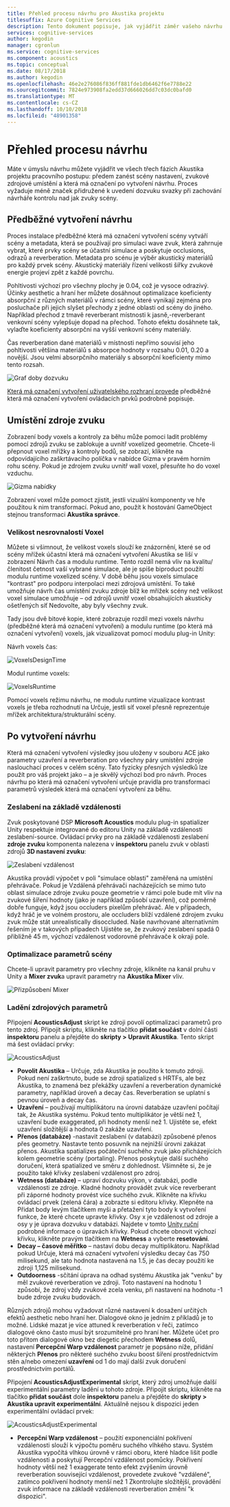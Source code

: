 ```yaml
---
title: Přehled procesu návrhu pro Akustika projektu
titlesuffix: Azure Cognitive Services
description: Tento dokument popisuje, jak vyjádřit záměr vašeho návrhu ve všech třech fázích Akustika projektu pracovního postupu.
services: cognitive-services
author: kegodin
manager: cgronlun
ms.service: cognitive-services
ms.component: acoustics
ms.topic: conceptual
ms.date: 08/17/2018
ms.author: kegodin
ms.openlocfilehash: 46e2e276086f836ff881fde1db6462f6e7788e22
ms.sourcegitcommit: 7824e973908fa2edd37d666026dd7c03dc0bafd0
ms.translationtype: MT
ms.contentlocale: cs-CZ
ms.lasthandoff: 10/10/2018
ms.locfileid: "48901358"
---
```

# <a name="design-process-overview"></a>Přehled procesu návrhu
Máte v úmyslu návrhu můžete vyjádřit ve všech třech fázích Akustika projektu pracovního postupu: předem zanést scény nastavení, zvukové zdrojové umístění a která má označení po vytvoření návrhu. Proces vyžaduje méně značek přidružené k uvedení dozvuku svazky při zachování návrháře kontrolu nad jak zvuky scény.

## <a name="pre-bake-design"></a>Předběžné vytvoření návrhu
Proces instalace předběžné která má označení vytvoření scény vytváří scény a metadata, která se používají pro simulaci wave zvuk, která zahrnuje vybrat, které prvky scény se účastní simulace a poskytuje occlusions, odrazů a reverberation. Metadata pro scénu je výběr akustický materiálů pro každý prvek scény. Akustický materiály řízení velikosti šířky zvukové energie projeví zpět z každé povrchu.

Pohltivosti výchozí pro všechny plochy je 0.04, což je vysoce odrazivý. Účinky aesthetic a hraní her můžete dosáhnout optimalizace koeficienty absorpční z různých materiálů v rámci scény, které vynikají zejména pro posluchače při jejich slyšet přechody z jedné oblasti od scény do jiného. Například přechod z tmavě reverberant místnosti k jasně,-reverberant venkovní scény vylepšuje dopad na přechod. Tohoto efektu dosáhnete tak, vylaďte koeficienty absorpční na vyšší venkovní scény materiály.

Čas reverberation dané materiálů v místnosti nepřímo souvisí jeho pohltivosti většina materiálů s absorpce hodnoty v rozsahu 0.01, 0.20 a novější. Jsou velmi absorpčního materiály s absorpční koeficienty mimo tento rozsah.

![Graf doby dozvuku](media/ReverbTimeGraph.png)

[Která má označení vytvoření uživatelského rozhraní provede](bake-ui-walkthrough.md) předběžné která má označení vytvoření ovládacích prvků podrobně popisuje.

## <a name="sound-source-placement"></a>Umístění zdroje zvuku
Zobrazení body voxels a kontroly za běhu může pomoci ladit problémy pomocí zdrojů zvuku se zablokuje a uvnitř voxelized geometrie. Chcete-li přepnout voxel mřížky a kontroly bodů, se zobrazí, klikněte na odpovídajícího zaškrtávacího políčka v nabídce Gizma v pravém horním rohu scény. Pokud je zdrojem zvuku uvnitř wall voxel, přesuňte ho do voxel vzduchu.

![Gizma nabídky](media/GizmosMenu.png)  

Zobrazení voxel může pomoct zjistit, jestli vizuální komponenty ve hře použitou k nim transformací. Pokud ano, použít k hostování GameObject stejnou transformaci **Akustika správce**.

### <a name="voxel-size-discrepancies"></a>Velikost nesrovnalostí Voxel
Můžete si všimnout, že velikost voxels slouží ke znázornění, které se od scény mřížek účastní která má označení vytvoření Akustika se liší v zobrazení Návrh čas a modulu runtime. Tento rozdíl nemá vliv na kvalitu/členitost četnost vaší vybrané simulace, ale je spíše biproduct použití modulu runtime voxelized scény. V době běhu jsou voxels simulace "kontrast" pro podporu interpolaci mezi zdrojová umístění. To také umožňuje návrh čas umístění zvuku zdroje blíž ke mřížek scény než velikost voxel simulace umožňuje – od zdrojů uvnitř voxel obsahujících akusticky ošetřených síť Nedovolte, aby byly všechny zvuk.

Tady jsou dvě bitové kopie, které zobrazuje rozdíl mezi voxels návrhu (předběžné která má označení vytvoření) a modulu runtime (po která má označení vytvoření) voxels, jak vizualizovat pomocí modulu plug-in Unity:

Návrh voxels čas:

![VoxelsDesignTime](media/VoxelsDesignTime.png)

Modul runtime voxels:

![VoxelsRuntime](media/VoxelsRuntime.png)

Pomocí voxels režimu návrhu, ne modulu runtime vizualizace kontrast voxels je třeba rozhodnutí na Určuje, jestli síť voxel přesně reprezentuje mřížek architektura/strukturální scény.

## <a name="post-bake-design"></a>Po vytvoření návrhu
Která má označení vytvoření výsledky jsou uloženy v souboru ACE jako parametry uzavření a reverberation pro všechny páry umístění zdroje naslouchací proces v celém scény. Tato fyzicky přesných výsledků lze použít pro váš projekt jako – a je skvělý výchozí bod pro návrh. Proces návrhu po která má označení vytvoření určuje pravidla pro transformaci parametrů výsledek která má označení vytvoření za běhu.

### <a name="distance-based-attenuation"></a>Zeslabení na základě vzdálenosti
Zvuk poskytované DSP **Microsoft Acoustics** modulu plug-in spatializer Unity respektuje integrované do editoru Unity na základě vzdálenosti zeslabení-source. Ovládací prvky pro na základě vzdálenosti zeslabení **zdroje zvuku** komponenta nalezena v **inspektoru** panelu zvuk v oblasti zdrojů **3D nastavení zvuku**:

![Zeslabení vzdálenost](media/distanceattenuation.png)

Akustika provádí výpočet v poli "simulace oblasti" zaměřená na umístění přehrávače. Pokud je Vzdálená přehrávači nacházejících se mimo tuto oblast simulace zdroje zvuku pouze geometrie v rámci pole bude mít vliv na zvukové šíření hodnoty (jako je například způsobí uzavření), což poměrně dobře funguje, když jsou occluders pixelům přehrávač. Ale v případech, když hráč je ve volném prostoru, ale occluders blíží vzdálené zdrojem zvuku zvuk může stát unrealistically disoccluded. Naše navrhované alternativním řešením je v takových případech Ujistěte se, že zvukový zeslabení spadá 0 přibližně 45 m, výchozí vzdálenost vodorovné přehrávače k okraji pole.

### <a name="tuning-scene-parameters"></a>Optimalizace parametrů scény
Chcete-li upravit parametry pro všechny zdroje, klikněte na kanál pruhu v Unity a **Mixer zvuk**a upravit parametry na **Akustika Mixer** vliv.

![Přizpůsobení Mixer](media/MixerParameters.png)

### <a name="tuning-source-parameters"></a>Ladění zdrojových parametrů
Připojení **AcousticsAdjust** skript ke zdroji povolí optimalizaci parametrů pro tento zdroj. Připojit skriptu, klikněte na tlačítko **přidat součást** v dolní části **inspektoru** panelu a přejděte do **skripty > Upravit Akustika**. Tento skript má šest ovládací prvky:

![AcousticsAdjust](media/AcousticsAdjust.png)

* **Povolit Akustika** – Určuje, zda Akustika je použito k tomuto zdroji. Pokud není zaškrtnuto, bude se zdroji spatialized s HRTFs, ale bez Akustika, to znamená bez překážky uzavření a reverberation dynamické parametry, například úroveň a decay čas. Reverberation se uplatní s pevnou úroveň a decay čas.
* **Uzavření** – používají multiplikátoru na úrovni databáze uzavření počítají tak, že Akustika systému. Pokud tento multiplikátor je větší než 1, uzavření bude exaggerated, při hodnoty menší než 1. Ujistěte se, efekt uzavření složitější a hodnota 0 zakáže uzavření.
* **Přenos (databáze)** -nastavit zeslabení (v databázi) způsobené přenos přes geometry. Nastavte tento posuvník na nejnižší úrovni zakázat přenos. Akustika spatializes počáteční suchého zvuk jako přicházejících kolem geometrie scény (portaling). Přenos poskytuje další suchého doručení, která spatialized ve směru z dohlednost. Všimněte si, že je použito také křivky zeslabení vzdálenost pro zdroj.
* **Wetness (databáze)** – upraví dozvuku výkon, v databázi, podle vzdálenosti ze zdroje. Kladné hodnoty provádět zvuk více reverberant při záporné hodnoty provést více suchého zvuk. Klikněte na křivku ovládací prvek (zelená čára) a zobrazte si editoru křivky. Klepněte na Přidat body levým tlačítkem myši a přetažení tyto body k vytvoření funkce, že které chcete upravte křivky. Osy x je vzdálenost od zdroje a osy y je úprava dozvuku v databázi. Najdete v tomto [Unity ruční](https://docs.unity3d.com/Manual/EditingCurves.html) podrobné informace o úpravách křivky. Pokud chcete obnovit výchozí křivku, klikněte pravým tlačítkem na **Wetness** a vyberte **resetování**.
* **Decay – časové měřítko** – nastaví dobu decay multiplikátoru. Například pokud Určuje, která má označení vytvoření výsledku decay čas 750 milisekund, ale tato hodnota nastavená na 1.5, je čas decay použití ke zdroji 1,125 milisekund.
* **Outdoorness** -sčítání úprava na odhad systému Akustika jak "venku" by měl zvukové reverberation ve zdroji. Toto nastavení na hodnotu 1 způsobí, že zdroj vždy zvukové zcela venku, při nastavení na hodnotu -1 bude zdroje zvuku budovách.

Různých zdrojů mohou vyžadovat různé nastavení k dosažení určitých efektů aesthetic nebo hraní her. Dialogové okno je jedním z příkladů je to možné. Lidské mazat je více attuned k reverberation v řeči, zatímco dialogové okno často musí být srozumitelné pro hraní her. Můžete účet pro toto přitom dialogové okno bez diegetic přechodem **Wetness** dolů, nastavení **Percepční Warp vzdálenost** parametr je popsáno níže, přidání některých  **Přenos** pro některé suchého zvuku boost šíření prostřednictvím stěn a/nebo omezení **uzavření** od 1 do mají další zvuk doručení prostřednictvím portálů.

Připojení **AcousticsAdjustExperimental** skript, který zdroj umožňuje další experimentální parametry ladění u tohoto zdroje. Připojit skriptu, klikněte na tlačítko **přidat součást** dole **inspektoru** panelu a přejděte do **skripty > Akustika upravit experimentální**. Aktuálně nejsou k dispozici jeden experimentální ovládací prvek:

![AcousticsAdjustExperimental](media/AcousticsAdjustExperimental.png)

* **Percepční Warp vzdálenost** – použití exponenciální pokřivení vzdálenosti slouží k výpočtu poměru suchého vlhkého stavu. Systém Akustika vypočítá vlhkou úrovně v rámci oboru, které hladce lišit podle vzdálenosti a poskytují Percepční vzdálenost pomůcky. Pokřivení hodnoty větší než 1 exaggerate tento efekt zvýšením úrovně reverberation související vzdálenost, provedete zvukové "vzdálené", zatímco pokřivení hodnoty menší než 1 Zkontrolujte složitější, provádění zvuk informace na základě vzdálenosti reverberation změní "k dispozici".


